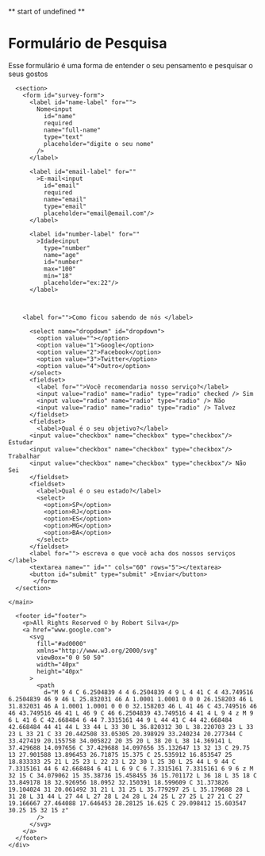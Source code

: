 ** start of undefined **

<!DOCTYPE html>
<html lang="en">
  <head>
    <meta charset="UTF-8" />
    <meta http-equiv="X-UA-Compatible" content="IE=edge" />
    <meta name="viewport" content="width=device-width, initial-scale=1.0" />
    <link rel="stylesheet" href="style.css" />
    <link rel="shortcut icon" href="favicon.ico" type="image/x-icon" />
    <title>Formulário</title>
  </head>
  <body>
    <div id="nav-socials">
      <main>
        <div>
         <h1 id="title">Formulário de Pesquisa</h1>
         <p id="description">Esse formulário é uma forma de entender o seu pensamento e pesquisar o seus gostos</p>
        </div>
     
      <section>
        <form id="survey-form">
          <label id="name-label" for="">
            Nome<input
              id="name"
              required
              name="full-name"
              type="text"
              placeholder="digite o seu nome"
            />
          </label>

          <label id="email-label" for=""
            >E-mail<input
              id="email"
              required
              name="email"
              type="email"
              placeholder="email@email.com"/>
          </label>

          <label id="number-label" for=""
            >Idade<input
              type="number"
              name="age"
              id="number"
              max="100"
              min="18"
              placeholder="ex:22"/>
          </label>

       

        <label for="">Como ficou sabendo de nós </label>

          <select name="dropdown" id="dropdown">
            <option value=""></option>
            <option value="1">Google</option>
            <option value="2">Facebook</option>
            <option value="3">Twitter</option>
            <option value="4">Outro</option>
          </select>
          <fieldset>
            <label for="">Você recomendaria nosso serviço?</label>
            <input value="radio" name="radio" type="radio" checked /> Sim
            <input value="radio" name="radio" type="radio" /> Não
            <input value="radio" name="radio" type="radio" /> Talvez
          </fieldset>
          <fieldset>
            <label>Qual é o seu objetivo?</label>
          <input value="checkbox" name="checkbox" type="checkbox"/> Estudar
          <input value="checkbox" name="checkbox" type="checkbox"/> Trabalhar
          <input value="checkbox" name="checkbox" type="checkbox"/> Não Sei 
          </fieldset>
          <fieldset>
            <label>Qual é o seu estado?</label>
            <select>
              <option>SP</option>
              <option>RJ</option>
              <option>ES</option>
              <option>MG</option>
              <option>BA</option>
            </select>  
          </fieldset>
          <label for=""> escreva o que você acha dos nossos serviços </label>
          <textarea name="" id="" cols="60" rows="5"></textarea>
          <button id="submit" type="submit" >Enviar</button>
           </form>
      </section>

    </main>

      <footer id="footer">
        <p>All Rights Reserved © by Robert Silva</p>
        <a href="www.google.com">
          <svg
            fill="#ad0000"
            xmlns="http://www.w3.org/2000/svg"
            viewBox="0 0 50 50"
            width="40px"
            height="40px"
          >
            <path
              d="M 9 4 C 6.2504839 4 4 6.2504839 4 9 L 4 41 C 4 43.749516 6.2504839 46 9 46 L 25.832031 46 A 1.0001 1.0001 0 0 0 26.158203 46 L 31.832031 46 A 1.0001 1.0001 0 0 0 32.158203 46 L 41 46 C 43.749516 46 46 43.749516 46 41 L 46 9 C 46 6.2504839 43.749516 4 41 4 L 9 4 z M 9 6 L 41 6 C 42.668484 6 44 7.3315161 44 9 L 44 41 C 44 42.668484 42.668484 44 41 44 L 33 44 L 33 30 L 36.820312 30 L 38.220703 23 L 33 23 L 33 21 C 33 20.442508 33.05305 20.398929 33.240234 20.277344 C 33.427419 20.155758 34.005822 20 35 20 L 38 20 L 38 14.369141 L 37.429688 14.097656 C 37.429688 14.097656 35.132647 13 32 13 C 29.75 13 27.901588 13.896453 26.71875 15.375 C 25.535912 16.853547 25 18.833333 25 21 L 25 23 L 22 23 L 22 30 L 25 30 L 25 44 L 9 44 C 7.3315161 44 6 42.668484 6 41 L 6 9 C 6 7.3315161 7.3315161 6 9 6 z M 32 15 C 34.079062 15 35.38736 15.458455 36 15.701172 L 36 18 L 35 18 C 33.849178 18 32.926956 18.0952 32.150391 18.599609 C 31.373826 19.104024 31 20.061492 31 21 L 31 25 L 35.779297 25 L 35.179688 28 L 31 28 L 31 44 L 27 44 L 27 28 L 24 28 L 24 25 L 27 25 L 27 21 C 27 19.166667 27.464088 17.646453 28.28125 16.625 C 29.098412 15.603547 30.25 15 32 15 z"
            />
          </svg>
        </a>
      </footer>
    </div>
  </body>
</html>